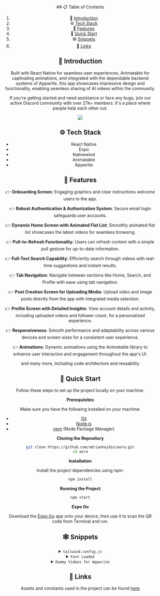 <div align="center">
## 📋 <a name="table">Table of Contents</a>

1. 🤖 [Introduction](#introduction)
2. ⚙️ [Tech Stack](#tech-stack)
3. 🔋 [Features](#features)
4. 🤸 [Quick Start](#quick-start)
5. 🕸️ [Snippets](#snippets)
6. 🔗 [Links](#links)


## <a name="introduction">🤖 Introduction</a>

Built with React Native for seamless user experiences, Animatable for captivating animations, and integrated with the dependable backend systems of Appwrite, 
this app showcases impressive design and functionality, enabling seamless sharing of AI videos within the community.

If you're getting started and need assistance or face any bugs, join our active Discord community with over 27k+ members. It's a place where people help each other out.

<a href="https://discord.com/invite/n6EdbFJ" target="_blank"><img src="https://github.com/sujatagunale/EasyRead/assets/151519281/618f4872-1e10-42da-8213-1d69e486d02e" /></a>

## <a name="tech-stack">⚙️ Tech Stack</a>

- React Native
- Expo
- Nativewind
- Animatable
- Appwrite

## <a name="features">🔋 Features</a>

👉 **Onboarding Screen**: Engaging graphics and clear instructions welcome users to the app.

👉 **Robust Authentication & Authorization System**: Secure email login safeguards user accounts.

👉 **Dynamic Home Screen with Animated Flat List**: Smoothly animated flat list showcases the latest videos for seamless browsing.

👉 **Pull-to-Refresh Functionality**: Users can refresh content with a simple pull gesture for up-to-date information.

👉 **Full-Text Search Capability**: Efficiently search through videos with real-time suggestions and instant results.

👉 **Tab Navigation**: Navigate between sections like Home, Search, and Profile with ease using tab navigation.

👉 **Post Creation Screen for Uploading Media**: Upload video and image posts directly from the app with integrated media selection.

👉 **Profile Screen with Detailed Insights**: View account details and activity, including uploaded videos and follower count, for a personalized experience.

👉 **Responsiveness**: Smooth performance and adaptability across various devices and screen sizes for a consistent user experience.

👉 **Animations**: Dynamic animations using the Animatable library to enhance user interaction and engagement throughout the app's UI.

and many more, including code architecture and reusability 

## <a name="quick-start">🤸 Quick Start</a>

Follow these steps to set up the project locally on your machine.

**Prerequisites**

Make sure you have the following installed on your machine:

- [Git](https://git-scm.com/)
- [Node.js](https://nodejs.org/en)
- [npm](https://www.npmjs.com/) (Node Package Manager)

**Cloning the Repository**

```bash
git clone https://github.com/adrianhajdin/aora.git
cd aora
```
**Installation**

Install the project dependencies using npm:

```bash
npm install
```

**Running the Project**

```bash
npm start
```

**Expo Go**

Download the [Expo Go](https://expo.dev/go) app onto your device, then use it to scan the QR code from Terminal and run.

## <a name="snippets">🕸️ Snippets</a>

<details>
<summary><code>tailwind.config.js</code></summary>

```javascript
/** @type {import('tailwindcss').Config} */
module.exports = {
  content: ["./app/**/*.{js,jsx,ts,tsx}", "./components/**/*.{js,jsx,ts,tsx}"],
  theme: {
    extend: {
      colors: {
        primary: "#161622",
        secondary: {
          DEFAULT: "#FF9C01",
          100: "#FF9001",
          200: "#FF8E01",
        },
        black: {
          DEFAULT: "#000",
          100: "#1E1E2D",
          200: "#232533",
        },
        gray: {
          100: "#CDCDE0",
        },
      },
      fontFamily: {
        pthin: ["Poppins-Thin", "sans-serif"],
        pextralight: ["Poppins-ExtraLight", "sans-serif"],
        plight: ["Poppins-Light", "sans-serif"],
        pregular: ["Poppins-Regular", "sans-serif"],
        pmedium: ["Poppins-Medium", "sans-serif"],
        psemibold: ["Poppins-SemiBold", "sans-serif"],
        pbold: ["Poppins-Bold", "sans-serif"],
        pextrabold: ["Poppins-ExtraBold", "sans-serif"],
        pblack: ["Poppins-Black", "sans-serif"],
      },
    },
  },
  plugins: [],
};
```

</details>

<details>
<summary><code>Font Loaded</code></summary>

```javascript
const [fontsLoaded, error] = useFonts({
  "Poppins-Black": require("../assets/fonts/Poppins-Black.ttf"),
  "Poppins-Bold": require("../assets/fonts/Poppins-Bold.ttf"),
  "Poppins-ExtraBold": require("../assets/fonts/Poppins-ExtraBold.ttf"),
  "Poppins-ExtraLight": require("../assets/fonts/Poppins-ExtraLight.ttf"),
  "Poppins-Light": require("../assets/fonts/Poppins-Light.ttf"),
  "Poppins-Medium": require("../assets/fonts/Poppins-Medium.ttf"),
  "Poppins-Regular": require("../assets/fonts/Poppins-Regular.ttf"),
  "Poppins-SemiBold": require("../assets/fonts/Poppins-SemiBold.ttf"),
  "Poppins-Thin": require("../assets/fonts/Poppins-Thin.ttf"),
});

useEffect(() => {
  if (error) throw error;

  if (fontsLoaded) {
    SplashScreen.hideAsync();
  }
}, [fontsLoaded, error]);

if (!fontsLoaded && !error) {
  return null;
}
```

</details>

<details>
<summary><code>Dummy Videos for Appwrite</code></summary>

```javascript
const videos = [
  {
    title: "Get inspired to code",
    thumbnail:
      "https://i.ibb.co/tJBcX20/Appwrite-video.png",
    video:
      "https://player.vimeo.com/video/949579770?h=897cd5e781",
    prompt:
      "Create a motivating AI driven video aimed at inspiring coding enthusiasts with simple language",
  },
  {
    title: "How AI Shapes Coding Future",
    thumbnail:
      "https://i.ibb.co/Xkgk7DY/Video.png",
    video:
      "https://player.vimeo.com/video/949581999?h=4672125b31",
    prompt: "Picture the future of coding with AI. Show AR VR",
  },
  {
    title: "Dalmatian's journey through Italy",
    thumbnail:
      "https://i.ibb.co/CBYzyKh/Video-1.png",
    video:
      "https://player.vimeo.com/video/949582778?h=d60220d68d",
    prompt:
      "Create a heartwarming video following the travels of dalmatian dog exploring beautiful Italy",
  },
  {
    title: "Meet small AI friends",
    thumbnail:
      "https://i.ibb.co/7XqVPVT/Photo-1677756119517.png",
    video:
      "https://player.vimeo.com/video/949616422?h=d60220d68d",
    prompt:
      "Make a video about a small blue AI robot blinking its eyes and looking at the screen",
  },
  {
    title: "Find inspiration in Every Line",
    thumbnail:
      "https://i.ibb.co/mGfCYJY/Video-2.png",
    video:
      "https://player.vimeo.com/video/949617485?h=d60220d68d",
    prompt:
      "A buy working on his laptop that sparks excitement for coding, emphasizing the endless possibilities and personal growth it offers",
  },
  {
    title: "Japan's Blossoming temple",
    thumbnail:
      "https://i.ibb.co/3Y2Nk7q/Bucket-215.png",
    video:
      "https://player.vimeo.com/video/949618057?h=d60220d68d",
    prompt: "Create a captivating video journey through Japan's Sakura Temple",
  },
  {
    title: "A Glimpse into Tomorrow's VR World",
    thumbnail:
      "https://i.ibb.co/C5wXXf9/Video-3.png",
    video:
      "https://player.vimeo.com/video/949620017?h=d60220d68d",
    prompt: "An imaginative video envisioning the future of Virtual Reality",
  },
  {
    title: "A World where Ideas Grow Big",
    thumbnail:
      "https://i.ibb.co/DzXRfyr/Bucket-59038.png",
    video:
      "https://player.vimeo.com/video/949620200?h=d60220d68d",
    prompt:
      "Make a fun video about hackers and all the cool stuff they do with computers",
  },
];
```

</details>

## <a name="links">🔗 Links</a>

Assets and constants used in the project can be found [here](https://drive.google.com/drive/folders/1pckq7VAoqZlmsEfYaSsDltmQSESKm8h7?usp=sharing)
</div>
